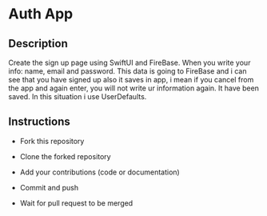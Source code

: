 
# Auth App 




## Description 

Create the sign up page using SwiftUI and FireBase. When you write your info: name, email and password. This data is going to FireBase and i can see that you have signed up also it saves in app, i mean if you cancel from the app and again enter, you will not write ur information again. It have been saved. In this situation i use UserDefaults.



## Instructions

 - Fork this repository 





 - Clone the forked repository
 - Add your contributions (code or documentation)
 - Commit and push 
 - Wait for pull request to be merged
 

